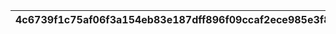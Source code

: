 |4c6739f1c75af06f3a154eb83e187dff896f09ccaf2ece985e3f858725d3314a|30f471ea01679a98324239164d1deda8a23a3d0b94f19ccef83414519b2d71fb|ce582f2cedf5674ca468b4d33f761e6ab246e80cc29470cb650f3d5fec99c333|2d83aae9c30cd9ad214ed51427383d01605b75cd9562d2e7461048b92217972f|0bcb7adaf21ea41f6d1c620fbe8c41a2c0fabe055321acceecf9c96e91e1501c|969d149c6af89ea5e00bb50c1dec0cea1313797a315a66725cc7a7a45d8dead1|d4a031616084d9368add4387ce734ef3b88d7730129839afdcedfb1aea7f0fcc|28d9aaeaaaeac5c960323fbc0472f167ebc9745ccf1fba6627c85a324950083c|dad6f39114c1dbf1d7c40b435b8a69a94a6bab5430a626f646ae6922038df3fc|bc4a8a994c588ed39b25f6a6cf6e83e832791e908d046bd7d2e0eb763cf5d823|7017df4a966b55f74744a9769aec541b2e047d90a2cf717982fb2c83146bc099|
| --- | --- | --- | --- | --- | --- | --- | --- | --- | --- | --- |